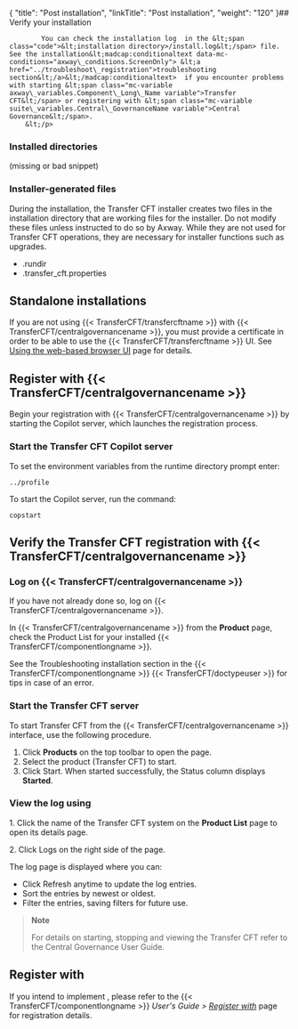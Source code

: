 {
    "title": "Post installation",
    "linkTitle": "Post installation",
    "weight": "120"
}## Verify your installation

            You can check the installation log  in the &lt;span class="code">&lt;installation directory>/install.log&lt;/span> file. See the installation&lt;madcap:conditionaltext data-mc-conditions="axway\_conditions.ScreenOnly"> &lt;a href="../troubleshoot\_registration">troubleshooting section&lt;/a>&lt;/madcap:conditionaltext>  if you encounter problems with starting &lt;span class="mc-variable axway\_variables.Component\_Long\_Name variable">Transfer CFT&lt;/span> or registering with &lt;span class="mc-variable suite\_variables.Central\_GovernanceName variable">Central Governance&lt;/span>.
        &lt;/p>

### Installed directories

(missing or bad snippet)

### Installer-generated files

During the installation, the Transfer CFT installer creates two files in the installation directory that are working files for the installer. Do not modify these files unless instructed to do so by Axway. While they are not used for Transfer CFT operations, they are necessary for installer functions such as upgrades.

-   .rundir
-   .transfer\_cft.properties

## Standalone installations

If you are not using {{< TransferCFT/transfercftname  >}} with {{< TransferCFT/centralgovernancename  >}}, you must provide a certificate in order to be able to use the {{< TransferCFT/transfercftname  >}} UI. See [Using the web-based browser UI](../../../c_intro_userinterfaces/web_copilot_ui#Connect2) page for details.

## Register with {{< TransferCFT/centralgovernancename  >}}

Begin your registration with {{< TransferCFT/centralgovernancename  >}} by starting the Copilot server, which launches the registration process.

### Start  the Transfer CFT Copilot server

To set the environment variables from the runtime directory prompt enter:

```
../profile
```

To start the Copilot server, run the command:

```
copstart
```
<span id="Verify"></span>

## Verify the Transfer CFT registration with {{< TransferCFT/centralgovernancename  >}}

### Log on {{< TransferCFT/centralgovernancename  >}}

If you have not already done so, log on {{< TransferCFT/centralgovernancename  >}}.

In  {{< TransferCFT/centralgovernancename  >}} from the **Product** page, check the Product List for your installed {{< TransferCFT/componentlongname  >}}.

See the Troubleshooting installation section in the {{< TransferCFT/componentlongname  >}} {{< TransferCFT/doctypeuser  >}} for tips in case of an error.

### Start the Transfer CFT server

To start Transfer CFT from the {{< TransferCFT/centralgovernancename  >}} interface, use the following procedure.

1.  Click **Products** on the top toolbar to open the page.
2.  Select the product (Transfer CFT) to start.
3.  Click Start. When started successfully, the Status column displays **Started**.

### View the log using

1\. Click the name of the Transfer CFT system on the **Product List** page to open its details page.

2\. Click Logs on the right side of the page.

The log page is displayed where you can:

-   Click Refresh anytime to update the log entries.
-   Sort the entries by newest or oldest.
-   Filter the entries, saving filters for future use.

> **Note**
>
> For details on starting, stopping and viewing the Transfer CFT refer to the Central Governance User Guide.

## Register with

If you intend to implement  , please refer to the {{< TransferCFT/componentlongname  >}} *User's Guide &gt; [*Register with*](https://docs.axway.com/bundle/TransferCFT_36_UsersGuide_allOS_en_HTML5/page/Content/cft_installation/migrate/register_CG.htm)* page for registration details.
